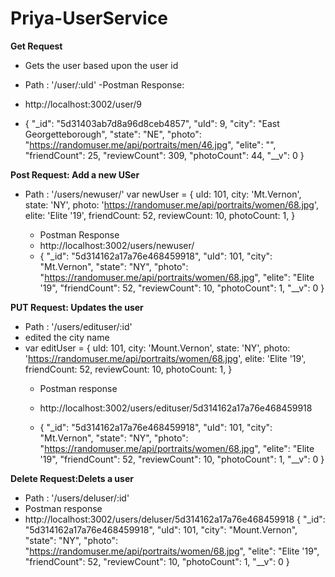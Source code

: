 # Priya-UserService

**Get Request**
- Gets the user based upon the user id
- Path : '/user/:uId'
-Postman Response:
 - http://localhost:3002/user/9

- {
    "_id": "5d31403ab7d8a96d8ceb4857",
    "uId": 9,
    "city": "East Georgetteborough",
    "state": "NE",
    "photo": "https://randomuser.me/api/portraits/men/46.jpg",
    "elite": "",
    "friendCount": 25,
    "reviewCount": 309,
    "photoCount": 44,
    "__v": 0
}

**Post Request: Add a new USer**

- Path :  '/users/newuser/'
  var newUser = {
    uId: 101,
    city: 'Mt.Vernon',
    state: 'NY',
    photo: 'https://randomuser.me/api/portraits/women/68.jpg',
    elite: 'Elite \'19',
    friendCount: 52,
    reviewCount: 10,
    photoCount: 1,
  }

  - Postman Response 
  - http://localhost:3002/users/newuser/
  - {
    "_id": "5d314162a17a76e468459918",
    "uId": 101,
    "city": "Mt.Vernon",
    "state": "NY",
    "photo": "https://randomuser.me/api/portraits/women/68.jpg",
    "elite": "Elite '19",
    "friendCount": 52,
    "reviewCount": 10,
    "photoCount": 1,
    "__v": 0
}

**PUT Request: Updates the user**
- Path :  '/users/edituser/:id'
- edited the city name
- var editUser = {
    uId: 101,
    city: 'Mount.Vernon',
    state: 'NY',
    photo: 'https://randomuser.me/api/portraits/women/68.jpg',
    elite: 'Elite \'19',
    friendCount: 52,
    reviewCount: 10,
    photoCount: 1,
  }
  - Postman response 
  - http://localhost:3002/users/edituser/5d314162a17a76e468459918

  - {
    "_id": "5d314162a17a76e468459918",
    "uId": 101,
    "city": "Mt.Vernon",
    "state": "NY",
    "photo": "https://randomuser.me/api/portraits/women/68.jpg",
    "elite": "Elite '19",
    "friendCount": 52,
    "reviewCount": 10,
    "photoCount": 1,
    "__v": 0
}

**Delete Request:Delets a user** 
- Path :  '/users/deluser/:id'
- Postman response 
- http://localhost:3002/users/deluser/5d314162a17a76e468459918
{
    "_id": "5d314162a17a76e468459918",
    "uId": 101,
    "city": "Mount.Vernon",
    "state": "NY",
    "photo": "https://randomuser.me/api/portraits/women/68.jpg",
    "elite": "Elite '19",
    "friendCount": 52,
    "reviewCount": 10,
    "photoCount": 1,
    "__v": 0
}
